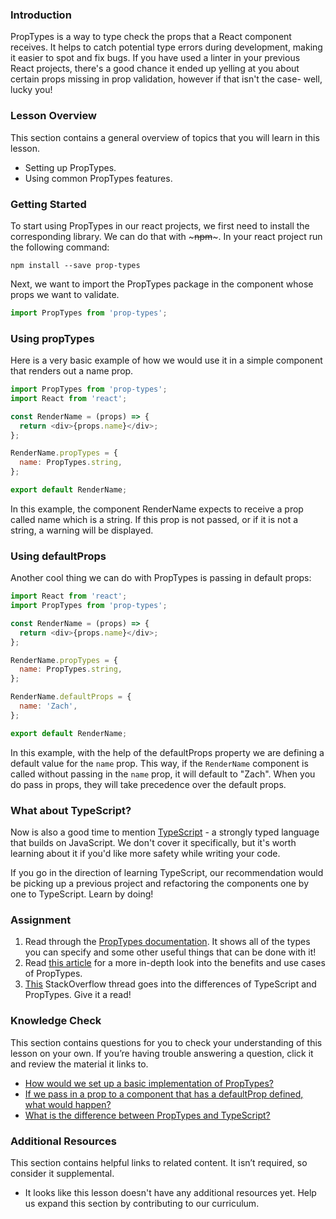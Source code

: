 ### Introduction

PropTypes is a way to type check the props that a React component receives. It helps to catch potential type errors during development, making it easier to spot and fix bugs. If you have used a linter in your previous React projects, there's a good chance it ended up yelling at you about certain props missing in prop validation, however if that isn't the case- well, lucky you!

### Lesson Overview

This section contains a general overview of topics that you will learn in this lesson.

- Setting up PropTypes.
- Using common PropTypes features.

### Getting Started

To start using PropTypes in our react projects, we first need to install the corresponding library. We can do that with ~~~npm~~~. In your react project run the following command:

~~~
npm install --save prop-types
~~~

Next, we want to import the PropTypes package in the component whose props we want to validate.

~~~javascript
import PropTypes from 'prop-types';
~~~

### Using propTypes

Here is a very basic example of how we would use it in a simple component that renders out a name prop.

~~~javascript
import PropTypes from 'prop-types';
import React from 'react';

const RenderName = (props) => {
  return <div>{props.name}</div>;
};

RenderName.propTypes = {
  name: PropTypes.string,
};

export default RenderName;
~~~

In this example, the component RenderName expects to receive a prop called name which is a string. If this prop is not passed, or if it is not a string, a warning will be displayed.

### Using defaultProps

Another cool thing we can do with PropTypes is passing in default props:

~~~javascript
import React from 'react';
import PropTypes from 'prop-types';

const RenderName = (props) => {
  return <div>{props.name}</div>;
};

RenderName.propTypes = {
  name: PropTypes.string,
};

RenderName.defaultProps = {
  name: 'Zach',
};

export default RenderName;
~~~

In this example, with the help of the defaultProps property we are defining a default value for the `name` prop. This way, if the `RenderName` component is called without passing in the `name` prop, it will default to "Zach". When you do pass in props, they will take precedence over the default props.

### What about TypeScript?

Now is also a good time to mention [TypeScript](typescriptlang.org) - a strongly typed language that builds on JavaScript. We don't cover it specifically, but it's worth learning about it if you'd like more safety while writing your code.

If you go in the direction of learning TypeScript, our recommendation would be picking up a previous project and refactoring the components one by one to TypeScript. Learn by doing!

### Assignment

<div class="lesson-content__panel" markdown="1">

1. Read through the [PropTypes documentation](https://reactjs.org/docs/typechecking-with-proptypes.html). It shows all of the types you can specify and some other useful things that can be done with it!
2. Read [this article](https://blog.logrocket.com/validate-react-props-proptypes/) for a more in-depth look into the benefits and use cases of PropTypes.
3. [This](https://stackoverflow.com/questions/41746028/proptypes-in-a-typescript-react-application) StackOverflow thread goes into the differences of TypeScript and PropTypes. Give it a read!

</div>

### Knowledge Check

This section contains questions for you to check your understanding of this lesson on your own. If you’re having trouble answering a question, click it and review the material it links to.

- <a class="knowledge-check-link" href="#using-proptypes">How would we set up a basic implementation of PropTypes?</a>
- <a class="knowledge-check-link" href="#using-defaultprops">If we pass in a prop to a component that has a defaultProp defined, what would happen?</a>
- <a class="knowledge-check-link" href="https://stackoverflow.com/questions/41746028/proptypes-in-a-typescript-react-application">What is the difference between PropTypes and TypeScript?</a>

### Additional Resources

This section contains helpful links to related content. It isn’t required, so consider it supplemental.

- It looks like this lesson doesn't have any additional resources yet. Help us expand this section by contributing to our curriculum.
